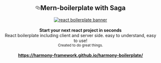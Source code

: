 <article class="markdown-body entry-content p-5" itemprop="text"><h1 align="center"><a id="user-content-harmony-boilerplate" class="anchor" aria-hidden="true" href="#harmony-boilerplate"><svg class="octicon octicon-link" viewBox="0 0 16 16" version="1.1" width="16" height="16" aria-hidden="true"><path fill-rule="evenodd" d="M4 9h1v1H4c-1.5 0-3-1.69-3-3.5S2.55 3 4 3h4c1.45 0 3 1.69 3 3.5 0 1.41-.91 2.72-2 3.25V8.59c.58-.45 1-1.27 1-2.09C10 5.22 8.98 4 8 4H4c-.98 0-2 1.22-2 2.5S3 9 4 9zm9-3h-1v1h1c1 0 2 1.22 2 2.5S13.98 12 13 12H9c-.98 0-2-1.22-2-2.5 0-.83.42-1.64 1-2.09V6.25c-1.09.53-2 1.84-2 3.25C6 11.31 7.55 13 9 13h4c1.45 0 3-1.69 3-3.5S14.5 6 13 6z"></path></svg></a><strong>Mern-boilerplate with Saga</strong></h1>
<div align="center">
<a target="_blank" rel="noopener noreferrer" href="https://github.com/harmony-framework/harmony-boilerplate/blob/master/harmony-logo.png"><img src="https://github.com/harmony-framework/harmony-boilerplate/raw/master/harmony-logo.png" alt="react boilerplate banner" align="center" style="max-width:100%;"></a>
</div>
<br>
<div align="center"><strong>Start your next react project in seconds</strong></div>
<div align="center">React boilerplate including client and server side. easy to understand, easy to use!</div>
<div align="center">
  <sub>Created to do great things.</sub>
</div>
<br>
<div align="center">
<b><a href="https://harmony-framework.github.io/harmony-boilerplate/" rel="nofollow">https://harmony-framework.github.io/harmony-boilerplate/</a></b>
</div>
</article>
